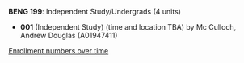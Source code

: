 **BENG 199**: Independent Study/Undergrads (4 units)

- **001** (Independent Study) (time and location TBA) by Mc Culloch, Andrew Douglas (A01947411)

[Enrollment numbers over time](./BENG199.tsv)
